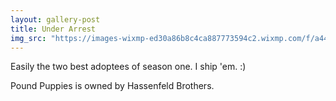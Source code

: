 ```yaml
---
layout: gallery-post
title: Under Arrest
img_src: "https://images-wixmp-ed30a86b8c4ca887773594c2.wixmp.com/f/a4444378-5d7b-4e47-824a-f7ec767af29d/dc5r3tj-4319ef36-cd5a-421c-abec-6af61648fe90.png/v1/fill/w_1024,h_644,strp/under_arrest_by_parapups_dc5r3tj-fullview.png?token=eyJ0eXAiOiJKV1QiLCJhbGciOiJIUzI1NiJ9.eyJzdWIiOiJ1cm46YXBwOjdlMGQxODg5ODIyNjQzNzNhNWYwZDQxNWVhMGQyNmUwIiwiaXNzIjoidXJuOmFwcDo3ZTBkMTg4OTgyMjY0MzczYTVmMGQ0MTVlYTBkMjZlMCIsIm9iaiI6W1t7ImhlaWdodCI6Ijw9NjQ0IiwicGF0aCI6IlwvZlwvYTQ0NDQzNzgtNWQ3Yi00ZTQ3LTgyNGEtZjdlYzc2N2FmMjlkXC9kYzVyM3RqLTQzMTllZjM2LWNkNWEtNDIxYy1hYmVjLTZhZjYxNjQ4ZmU5MC5wbmciLCJ3aWR0aCI6Ijw9MTAyNCJ9XV0sImF1ZCI6WyJ1cm46c2VydmljZTppbWFnZS5vcGVyYXRpb25zIl19.NGLWSs9iHn-gyvovpnCZBnywl-GhWD1m2YOHfipIjUU"
---
```

Easily the two best adoptees of season one. I ship 'em. :)

Pound Puppies is owned by Hassenfeld Brothers.
